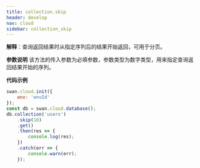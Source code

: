 ```yaml
---
title: collection.skip
header: develop
nav: cloud
sidebar: collection_skip
---
```


**解释**：查询返回结果时从指定序列后的结果开始返回，可用于分页。

**参数说明**
该方法的传入参数为必填参数，参数类型为数字类型，用来指定查询返回结果开始的序列。

**代码示例**

```js
swan.cloud.init({
    env: 'envId'
});
const db = swan.cloud.database();
db.collection('users')
    .skip(10)
    .get()
    .then(res => {
        console.log(res);
    })
    .catch(err => {
        console.warn(err);
    });
```

